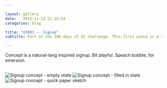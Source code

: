 ```yaml
---

layout: gallery
date:   2015-11-23 21:35:54
categories: blog

title: "UI001 -- Signup"
subtitle: Part of the 100 days of UI challenge. This first piece is a signup concept.

---
```


Concept is a natural-lang inspired signup. Bit playful. Speach bubble, for emersion. 

<br>

<img class="item w1" src="../img/dailyui/001-signup-empty_@2x.jpg" alt="Signup concept - empty state"/>
<img class="item w1" src="../img/dailyui/001-signup-filled_@2x.jpg" alt="Signup concept - filled in state"/>
<img class="item w1" src="../img/dailyui/001-signup-sketch_@2x.jpg" alt="Signup concept - quick paper sketch"/>